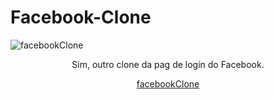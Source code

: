 # Facebook-Clone

![facebookClone](https://user-images.githubusercontent.com/93929433/146270165-86052bf6-986a-4e6c-b9dc-5c73d1fe7c23.jpg)

<p align="center">
Sim, outro clone da pag de login do Facebook.
  </p>

<div align="center">
  
[facebookClone](https://nicolasnarciso.github.io/Facebook-Clone)
  
  </div>
